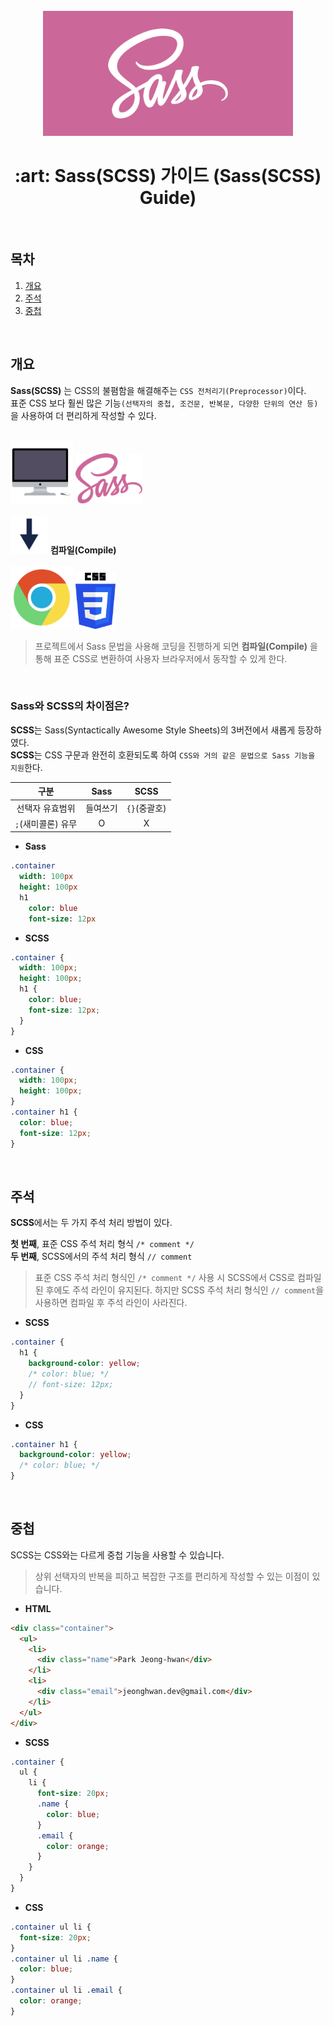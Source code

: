 <div align="center">
  <br />
  <img src="./images/sass_logo.png" height="200px" />
  <br />
  <h1>:art: Sass(SCSS) 가이드 (Sass(SCSS) Guide)</h1>
  <br />
</div>
 
 
## 목차
 
1. [개요](#1-개요)
2. [주석](#주석)
3. [중첩](#중첩)

<br />

## 개요

**Sass(SCSS)** 는 CSS의 불폄함을 해결해주는 `CSS 전처리기(Preprocessor)`이다.  
표준 CSS 보다 훨씬 많은 기능`(선택자의 중첩, 조건문, 반복문, 다양한 단위의 연산 등)`을 사용하여 더 편리하게 작성할 수 있다.

<br />

<div>
  <div>
    <img src="./images/imac_icon.png" alt="iMac" height="100px" />
    <img src="./images/sass_logo2.png" alt="Sass" height="80px" />
  </div>
  <div>
    <br />
    <img src="./images/down_arrow_icon.png" alt="Down-Arrow" height="60px" />
    <span>
      <strong>컴파일(Compile)</strong>
    </span>
    <br />
    <br />
  </div>
  <div>
    <img src="./images/chrome_logo.png" alt="Chrome" height="100px" />
    <img src="./images/css_logo.png" alt="CSS" height="90px" />
  </div>
<div>

> 프로젝트에서 Sass 문법을 사용해 코딩을 진행하게 되면 **컴파일(Compile)** 을 통해 표준 CSS로 변환하여 사용자 브라우저에서 동작할 수 있게 한다.

<br />

### Sass와 SCSS의 차이점은?

**SCSS**는 Sass(Syntactically Awesome Style Sheets)의 3버전에서 새롭게 등장하였다.  
**SCSS**는 CSS 구문과 완전히 호환되도록 하여 `CSS와 거의 같은 문법으로 Sass 기능을 지원`한다.

|        구분        |   Sass   |     SCSS     |
| :----------------: | :------: | :----------: |
|  선택자 유효범위   | 들여쓰기 | `{}`(중괄호) |
| `;`(새미콜론) 유무 |    O     |      X       |

- **Sass**

```sass
.container
  width: 100px
  height: 100px
  h1
    color: blue
    font-size: 12px
```

- **SCSS**

```scss
.container {
  width: 100px;
  height: 100px;
  h1 {
    color: blue;
    font-size: 12px;
  }
}
```

- **CSS**

```css
.container {
  width: 100px;
  height: 100px;
}
.container h1 {
  color: blue;
  font-size: 12px;
}
```

<br />

## 주석

**SCSS**에서는 두 가지 주석 처리 방법이 있다.

**첫 번째**, 표준 CSS 주석 처리 형식 `/* comment */`  
**두 번째**, SCSS에서의 주석 처리 형식 `// comment`

> 표준 CSS 주석 처리 형식인 `/* comment */` 사용 시 SCSS에서 CSS로 컴파일된 후에도 주석 라인이 유지된다. 하지만 SCSS 주석 처리 형식인 `// comment`을 사용하면 컴파일 후 주석 라인이 사라진다.

- **SCSS**

```scss
.container {
  h1 {
    background-color: yellow;
    /* color: blue; */
    // font-size: 12px;
  }
}
```

- **CSS**

```css
.container h1 {
  background-color: yellow;
  /* color: blue; */
}
```

<br />

## 중첩

SCSS는 CSS와는 다르게 중첩 기능을 사용할 수 있습니다.

> 상위 선택자의 반복을 피하고 복잡한 구조를 편리하게 작성할 수 있는 이점이 있습니다.

- **HTML**

```html
<div class="container">
  <ul>
    <li>
      <div class="name">Park Jeong-hwan</div>
    </li>
    <li>
      <div class="email">jeonghwan.dev@gmail.com</div>
    </li>
  </ul>
</div>
```

- **SCSS**

```scss
.container {
  ul {
    li {
      font-size: 20px;
      .name {
        color: blue;
      }
      .email {
        color: orange;
      }
    }
  }
}
```

- **CSS**

```css
.container ul li {
  font-size: 20px;
}
.container ul li .name {
  color: blue;
}
.container ul li .email {
  color: orange;
}
```
